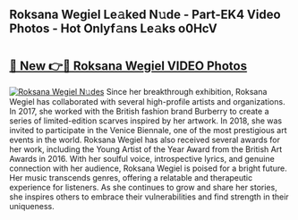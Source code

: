 ## Roksana Wegiel Le𝚊ked N𝚞de - Part-EK4 Video Photos - Hot Onlyf𝚊ns Le𝚊ks o0HcV

# <h2><a href="http://ab45355.deff.icu/?id=Roksana+Wegiel">🔗 New 👉🔴 Roksana Wegiel VIDEO Photos</a></h2>

[![Roksana Wegiel N𝚞des](https://i.imgur.com/rIISA9y.gif)](http://ab45355.deff.icu/?id=Roksana+Wegiel)
Since her breakthrough exhibition, Roksana Wegiel has collaborated with several high-profile artists and organizations. In 2017, she worked with the British fashion brand Burberry to create a series of limited-edition scarves inspired by her artwork. In 2018, she was invited to participate in the Venice Biennale, one of the most prestigious art events in the world. Roksana Wegiel has also received several awards for her work, including the Young Artist of the Year Award from the British Art Awards in 2016. With her soulful voice, introspective lyrics, and genuine connection with her audience, Roksana Wegiel is poised for a bright future. Her music transcends genres, offering a relatable and therapeutic experience for listeners. As she continues to grow and share her stories, she inspires others to embrace their vulnerabilities and find strength in their uniqueness.
